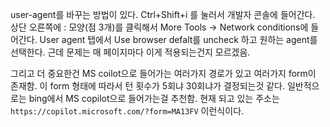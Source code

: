user-agent를 바꾸는 방법이 있다.
Ctrl+Shift+i 를 눌러서 개발자 콘솔에 들어간다. 상단 오른쪽에 : 모양(점 3개)를 클릭해서 More Tools -> Network conditions에 들어간다. User agent 탭에서 Use browser defalt를 uncheck 하고 원하는 agent를 선택한다. 
근데 문제는 매 페이지마다 이게 적용되는건지 모르겠음.

그리고 더 중요한건 MS coilot으로 들어가는 여러가지 경로가 있고 여러가지 form이 존재함. 이 form 형태에 따라서 턴 횟수가 5회냐 30회냐가 결정되는것 같다. 일반적으로는 bing에서 MS copilot으로 들어가는걸 추천함. 현재 되고 있는 주소는 `https://copilot.microsoft.com/?form=MA13FV` 이런식이다.